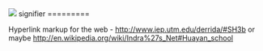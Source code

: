 <img src="https://github.com/silenter/signifier/raw/master/images/icon.png">
signifier
=========



Hyperlink markup for the web - http://www.iep.utm.edu/derrida/#SH3b or maybe http://en.wikipedia.org/wiki/Indra%27s_Net#Huayan_school
